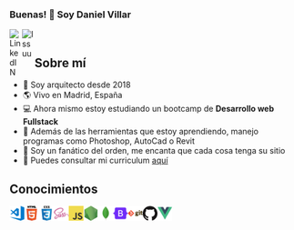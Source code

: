 ### Buenas! 👋 Soy Daniel Villar 

<a href=" https://www.linkedin.com/in/danielvillarmartin/">
  <img align="left" alt="LinkedIN" width="22px" src="https://raw.githubusercontent.com/peterthehan/peterthehan/master/assets/linkedin.svg" />
</a>
<a href="https://issuu.com/danielvillarmartin?issuu_product=header&issuu_subproduct=publisher-home&issuu_context=link&issuu_cta=profile">
  <img align="left" alt="Issuu" width="22px" src="https://img.icons8.com/color/452/issuu.png" />
</a>

<br />

<h2>Sobre mí</h2>

- 👷 Soy arquitecto desde 2018 
- 🌎 Vivo en Madrid, España
- 💻 Ahora mismo estoy estudiando un bootcamp de **Desarrollo web Fullstack**
- 📐 Además de las herramientas que estoy aprendiendo, manejo programas como Photoshop, AutoCad o Revit
- 🧩 Soy un fanático del orden, me encanta que cada cosa tenga su sitio
- 📝 Puedes consultar mi curriculum [aquí](https://www.canva.com/design/DAEWVLcekgM/xLg9G2REG98DHbiS9h9VhQ/view?utm_content=DAEWVLcekgM&utm_campaign=designshare&utm_medium=link&utm_source=sharebutton)

<h2>Conocimientos</h2>
<img align="left" alt="Visual Studio Code" width="26px" src="https://raw.githubusercontent.com/github/explore/80688e429a7d4ef2fca1e82350fe8e3517d3494d/topics/visual-studio-code/visual-studio-code.png" />
<img align="left" alt="HTML5" width="26px" src="https://raw.githubusercontent.com/github/explore/80688e429a7d4ef2fca1e82350fe8e3517d3494d/topics/html/html.png" />
<img align="left" alt="CSS3" width="26px" src="https://raw.githubusercontent.com/github/explore/80688e429a7d4ef2fca1e82350fe8e3517d3494d/topics/css/css.png" />
<img align="left" alt="Sass" width="26px" src="https://raw.githubusercontent.com/github/explore/80688e429a7d4ef2fca1e82350fe8e3517d3494d/topics/sass/sass.png" />
<img align="left" alt="JavaScript" width="26px" src="https://raw.githubusercontent.com/github/explore/80688e429a7d4ef2fca1e82350fe8e3517d3494d/topics/javascript/javascript.png" />
<img align="left" alt="Node.js" width="26px" src="https://raw.githubusercontent.com/github/explore/80688e429a7d4ef2fca1e82350fe8e3517d3494d/topics/nodejs/nodejs.png" />
<img align="left" alt="MongoDB" width="26px" src="https://raw.githubusercontent.com/devicons/devicon/master/icons/mongodb/mongodb-original.svg" />
<img align="left" alt="Bootstrap" width="26px" src="https://raw.githubusercontent.com/devicons/devicon/master/icons/bootstrap/bootstrap-plain.svg" />
<img align="left" alt="Git" width="26px" src="https://raw.githubusercontent.com/github/explore/80688e429a7d4ef2fca1e82350fe8e3517d3494d/topics/git/git.png" />
<img align="left" alt="GitHub" width="26px" src="https://raw.githubusercontent.com/github/explore/78df643247d429f6cc873026c0622819ad797942/topics/github/github.png" />
<img align="left" alt="Vue.js" width="26px" src="https://raw.githubusercontent.com/devicons/devicon/master/icons/vuejs/vuejs-original.svg" />
